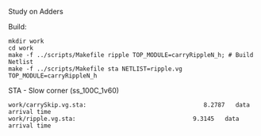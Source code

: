 Study on Adders

Build:
```
mkdir work
cd work
make -f ../scripts/Makefile ripple TOP_MODULE=carryRippleN_h; # Build Netlist
make -f ../scripts/Makefile sta NETLIST=ripple.vg TOP_MODULE=carryRippleN_h
```

STA - Slow corner (ss_100C_1v60)

```
work/carrySkip.vg.sta:                                 8.2787   data arrival time
work/ripple.vg.sta:                                 9.3145   data arrival time
```
